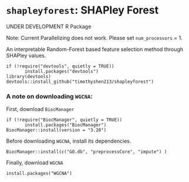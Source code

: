 # `shapleyforest`: SHAPley Forest

UNDER DEVELOPMENT R Package

Note: Current Parallelizing does not work. Please set `num_processors` = 1.

An interpretable Random-Forest based feature selection method through SHAPley values.

```
if (!require("devtools", quietly = TRUE))
       install.packages("devtools")
library(devtools)
devtools::install_github("timothyshen213/shapleyforest")
```

### A note on downloading `WGCNA`:

First, download `BiocManager`
```
if (!require("BiocManager", quietly = TRUE))
       install.packages("BiocManager")
BiocManager::install(version = "3.20")
```

Before downloading `WGCNA`, install its dependencies.

```
BiocManager::install(c("GO.db", "preprocessCore", "impute") )
```

Finally, download `WGCNA`

```
install.packages("WGCNA")
```

